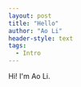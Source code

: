 ```yaml
---
layout: post
title: "Hello"
author: "Ao Li"
header-style: text
tags:
  - Intro
---
```


Hi! I'm Ao Li.